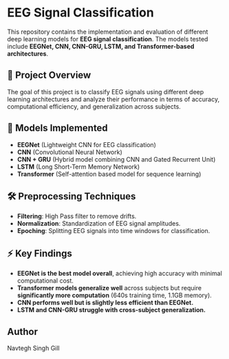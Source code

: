# EEG Signal Classification

This repository contains the implementation and evaluation of different deep learning models for **EEG signal classification**. The models tested include **EEGNet, CNN, CNN-GRU, LSTM, and Transformer-based architectures**.

## 📌 **Project Overview**
The goal of this project is to classify EEG signals using different deep learning architectures and analyze their performance in terms of accuracy, computational efficiency, and generalization across subjects.

## 🚀 **Models Implemented**
- **EEGNet** (Lightweight CNN for EEG classification)
- **CNN** (Convolutional Neural Network)
- **CNN + GRU** (Hybrid model combining CNN and Gated Recurrent Unit)
- **LSTM** (Long Short-Term Memory Network)
- **Transformer** (Self-attention based model for sequence learning)

## 🛠 **Preprocessing Techniques**
- **Filtering**: High Pass filter to remove drifts.
- **Normalization**: Standardization of EEG signal amplitudes.
- **Epoching**: Splitting EEG signals into time windows for classification.

## ⚡ **Key Findings**
- **EEGNet is the best model overall**, achieving high accuracy with minimal computational cost.
- **Transformer models generalize well** across subjects but require **significantly more computation** (640s training time, 1.1GB memory).
- **CNN performs well but is slightly less efficient than EEGNet.**
- **LSTM and CNN-GRU struggle with cross-subject generalization.**
## Author
Navtegh Singh Gill
